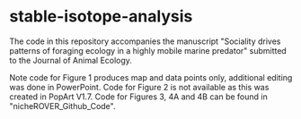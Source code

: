 # stable-isotope-analysis
The code in this repository accompanies the manuscript "Sociality drives patterns of foraging ecology in a highly mobile marine predator" submitted to the Journal of Animal Ecology.

Note code for Figure 1 produces map and data points only, additional editing was done in PowerPoint. Code for Figure 2 is not available as this was created in PopArt V1.7. Code for Figures 3, 4A and 4B can be found in "nicheROVER_Github_Code". 
